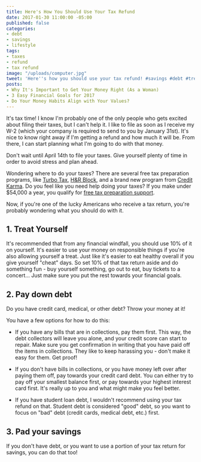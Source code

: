 ```yaml
---
title: Here's How You Should Use Your Tax Refund
date: 2017-01-30 11:00:00 -05:00
published: false
categories:
- debt
- savings
- lifestyle
tags:
- taxes
- refund
- tax refund
image: "/uploads/computer.jpg"
tweet: 'Here''s how you should use your tax refund! #savings #debt #treatyoself'
posts:
- Why It's Important to Get Your Money Right (As a Woman)
- 3 Easy Financial Goals for 2017
- Do Your Money Habits Align with Your Values?
---
```


It's tax time! I know I'm probably one of the only people who gets excited about filing their taxes, but I can't help it. I like to file as soon as I receive my W-2 (which your company is required to send to you by January 31st). It's nice to know right away if I'm getting a refund and how much it will be. From there, I can start planning what I'm going to do with that money.

Don't wait until April 14th to file your taxes. Give yourself plenty of time in order to avoid stress and plan ahead.

Wondering where to do your taxes? There are several free tax preparation programs, like [Turbo Tax](https://turbotax.intuit.com/), [H&R Block](https://www.hrblock.com/), and a brand new program from [Credit Karma](https://www.creditkarma.com/tax). Do you feel like you need help doing your taxes? If you make under $54,000 a year, you qualify for [free tax preparation support](https://www.irs.gov/individuals/free-tax-return-preparation-for-you-by-volunteers).

Now, if you're one of the lucky Americans who receive a tax return, you're probably wondering what you should do with it.

## 1. Treat Yourself

It's recommended that from any financial windfall, you should use 10% of it on yourself. It's easier to use your money on responsible things if you're also allowing yourself a treat. Just like it's easier to eat healthy overall if you give yourself "cheat" days. So set 10% of that tax return aside and do something fun - buy yourself something, go out to eat, buy tickets to a concert... Just make sure you put the rest towards your financial goals.

## 2. Pay down debt

Do you have credit card, medical, or other debt? Throw your money at it!

You have a few options for how to do this:

* If you have any bills that are in collections, pay them first. This way, the debt collectors will leave you alone, and your credit score can start to repair. Make sure you get confirmation in writing that you have paid off the items in collections. They like to keep harassing you - don't make it easy for them. Get proof!

* If you don't have bills in collections, or you have money left over after paying them off, pay towards your credit card debt. You can either try to pay off your smallest balance first, or pay towards your highest interest card first. It's really up to you and what might make you feel better.

* If you have student loan debt, I wouldn't recommend using your tax refund on that. Student debt is considered "good" debt, so you want to focus on "bad" debt (credit cards, medical debt, etc.) first.

## 3. Pad your savings

If you don't have debt, or you want to use a portion of your tax return for savings, you can do that too! 